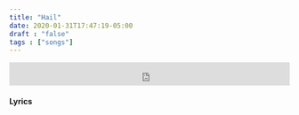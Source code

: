 ```yaml
---
title: "Hail"
date: 2020-01-31T17:47:19-05:00
draft : "false"
tags : ["songs"]
---
```


<!--more-->

<iframe style="border: 0; width: 100%; height: 42px;" src="https://bandcamp.com/EmbeddedPlayer/album=2291264285/size=small/bgcol=ffffff/linkcol=0687f5/track=3324570219/transparent=true/" seamless><a href="https://michaelbetts.bandcamp.com/album/songs-part-3">Songs, part 3 by Michael Betts</a></iframe>

#### Lyrics

```

```

<!--
♩     Musical quarter note     &#9833;
♪     Musical eighth note      &#9834;
♫     Musical single bar note  &#9835;
♬     Musical double bar note  &#9836;
𝄪     Double sharp note                  &#119082;
𝄆     Musical Symbol Left Repeat Sign    &#x1D106;
𝄇     Musical Symbol Right Repeat Sign   &#x1D107;
𝄈     Musical Symbol Repeat Dots         &#x1D108;
𝄐     Musical Symbol Fermata             &#x1D110;
𝄑     Musical Symbol Fermata Below       &#x1D111;
𝄒     Musical Symbol Breath Mark         &#x1D112;
𝆒     Musical Symbol Crescendo           &#x1D192;
𝆓     Musical Symbol Decrescendo         &#x1D193;
𝄫     Double flat note                   &#119083;
𝄞     G clef     &#119070;
𝄢     F clef     &#119074;
𝄡     C clef     &#119073; -->
